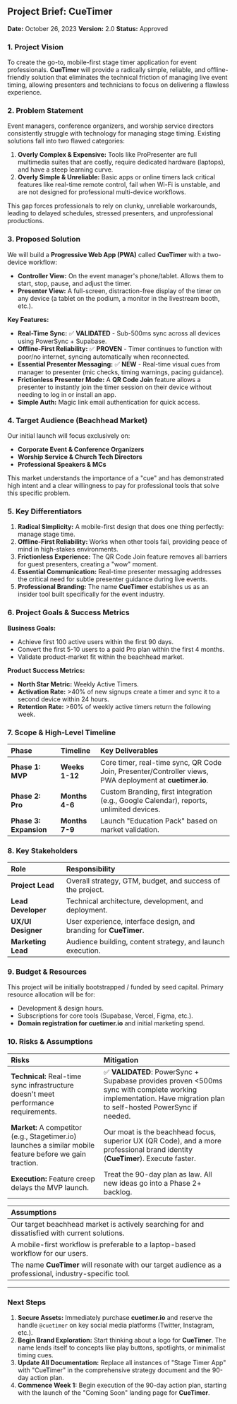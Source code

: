 ## **Project Brief: CueTimer**

**Date:** October 26, 2023
**Version:** 2.0
**Status:** Approved

### 1. Project Vision

To create the go-to, mobile-first stage timer application for event professionals. **CueTimer** will provide a radically simple, reliable, and offline-friendly solution that eliminates the technical friction of managing live event timing, allowing presenters and technicians to focus on delivering a flawless experience.

### 2. Problem Statement

Event managers, conference organizers, and worship service directors consistently struggle with technology for managing stage timing. Existing solutions fall into two flawed categories:

1. **Overly Complex & Expensive:** Tools like ProPresenter are full multimedia suites that are costly, require dedicated hardware (laptops), and have a steep learning curve.
2. **Overly Simple & Unreliable:** Basic apps or online timers lack critical features like real-time remote control, fail when Wi-Fi is unstable, and are not designed for professional multi-device workflows.

This gap forces professionals to rely on clunky, unreliable workarounds, leading to delayed schedules, stressed presenters, and unprofessional productions.

### 3. Proposed Solution

We will build a **Progressive Web App (PWA)** called **CueTimer** with a two-device workflow:

* **Controller View:** On the event manager's phone/tablet. Allows them to start, stop, pause, and adjust the timer.
* **Presenter View:** A full-screen, distraction-free display of the timer on any device (a tablet on the podium, a monitor in the livestream booth, etc.).

**Key Features:**

* **Real-Time Sync:** ✅ **VALIDATED** - Sub-500ms sync across all devices using PowerSync + Supabase.
* **Offline-First Reliability:** ✅ **PROVEN** - Timer continues to function with poor/no internet, syncing automatically when reconnected.
* **Essential Presenter Messaging:** ✅ **NEW** - Real-time visual cues from manager to presenter (mic checks, timing warnings, pacing guidance).
* **Frictionless Presenter Mode:** A **QR Code Join** feature allows a presenter to instantly join the timer session on their device without needing to log in or install an app.
* **Simple Auth:** Magic link email authentication for quick access.

### 4. Target Audience (Beachhead Market)

Our initial launch will focus exclusively on:

* **Corporate Event & Conference Organizers**
* **Worship Service & Church Tech Directors**
* **Professional Speakers & MCs**

This market understands the importance of a "cue" and has demonstrated high intent and a clear willingness to pay for professional tools that solve this specific problem.

### 5. Key Differentiators

1. **Radical Simplicity:** A mobile-first design that does one thing perfectly: manage stage time.
2. **Offline-First Reliability:** Works when other tools fail, providing peace of mind in high-stakes environments.
3. **Frictionless Experience:** The QR Code Join feature removes all barriers for guest presenters, creating a "wow" moment.
4. **Essential Communication:** Real-time presenter messaging addresses the critical need for subtle presenter guidance during live events.
5. **Professional Branding:** The name **CueTimer** establishes us as an insider tool built specifically for the event industry.

### 6. Project Goals & Success Metrics

**Business Goals:**

* Achieve first 100 active users within the first 90 days.
* Convert the first 5-10 users to a paid Pro plan within the first 4 months.
* Validate product-market fit within the beachhead market.

**Product Success Metrics:**

* **North Star Metric:** Weekly Active Timers.
* **Activation Rate:** >40% of new signups create a timer and sync it to a second device within 24 hours.
* **Retention Rate:** >60% of weekly active timers return the following week.

### 7. Scope & High-Level Timeline

| Phase | Timeline | Key Deliverables |
| :--- | :--- | :--- |
| **Phase 1: MVP** | **Weeks 1-12** | Core timer, real-time sync, QR Code Join, Presenter/Controller views, PWA deployment at **cuetimer.io**. |
| **Phase 2: Pro** | **Months 4-6** | Custom Branding, first integration (e.g., Google Calendar), reports, unlimited devices. |
| **Phase 3: Expansion** | **Months 7-9** | Launch "Education Pack" based on market validation. |

### 8. Key Stakeholders

| Role | Responsibility |
| :--- | :--- |
| **Project Lead** | Overall strategy, GTM, budget, and success of the project. |
| **Lead Developer** | Technical architecture, development, and deployment. |
| **UX/UI Designer** | User experience, interface design, and branding for **CueTimer**. |
| **Marketing Lead** | Audience building, content strategy, and launch execution. |

### 9. Budget & Resources

This project will be initially bootstrapped / funded by seed capital. Primary resource allocation will be for:

* Development & design hours.
* Subscriptions for core tools (Supabase, Vercel, Figma, etc.).
* **Domain registration for cuetimer.io** and initial marketing spend.

### 10. Risks & Assumptions

| Risks | Mitigation |
| :--- | :--- |
| **Technical:** Real-time sync infrastructure doesn't meet performance requirements. | ✅ **VALIDATED**: PowerSync + Supabase provides proven <500ms sync with complete working implementation. Have migration plan to self-hosted PowerSync if needed. |
| **Market:** A competitor (e.g., Stagetimer.io) launches a similar mobile feature before we gain traction. | Our moat is the beachhead focus, superior UX (QR Code), and a more professional brand identity (**CueTimer**). Execute faster. |
| **Execution:** Feature creep delays the MVP launch. | Treat the 90-day plan as law. All new ideas go into a Phase 2+ backlog. |

| Assumptions |
| :--- |
| Our target beachhead market is actively searching for and dissatisfied with current solutions. |
| A mobile-first workflow is preferable to a laptop-based workflow for our users. |
| The name **CueTimer** will resonate with our target audience as a professional, industry-specific tool. |

---

### **Next Steps**

1. **Secure Assets:** Immediately purchase **cuetimer.io** and reserve the handle `@cuetimer` on key social media platforms (Twitter, Instagram, etc.).
2. **Begin Brand Exploration:** Start thinking about a logo for **CueTimer**. The name lends itself to concepts like play buttons, spotlights, or minimalist timing cues.
3. **Update All Documentation:** Replace all instances of "Stage Timer App" with "CueTimer" in the comprehensive strategy document and the 90-day action plan.
4. **Commence Week 1:** Begin execution of the 90-day action plan, starting with the launch of the "Coming Soon" landing page for **CueTimer**.
